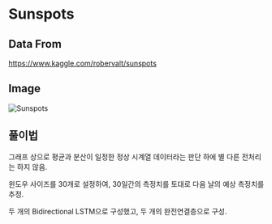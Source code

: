 # Sunspots

## Data From
https://www.kaggle.com/robervalt/sunspots

## Image
![Sunspots](https://user-images.githubusercontent.com/51351974/111782831-d44ec400-88fc-11eb-8a27-07cf17b6b1de.JPG)


## 풀이법
그래프 상으로 평균과 분산이 일정한 정상 시계열 데이터라는 판단 하에 별 다른 전처리는 하지 않음.

윈도우 사이즈를 30개로 설정하여, 30일간의 측정치를 토대로 다음 날의 예상 측정치를 추정.

두 개의 Bidirectional LSTM으로 구성했고, 두 개의 완전연결층으로 구성.
